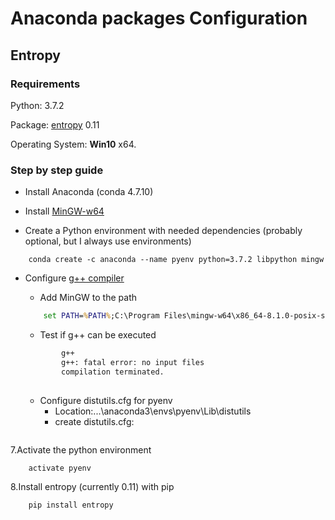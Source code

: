 # Anaconda packages Configuration

## Entropy

### Requirements

Python: 3.7.2

Package: [entropy](https://pypi.org/project/entropy/) 0.11 

Operating System: __Win10__ x64.

### Step by step guide

* Install Anaconda (conda 4.7.10)

* Install [MinGW-w64](https://sourceforge.net/projects/mingw-w64/)

* Create a Python environment with needed dependencies (probably optional, but I always use environments)
```shell
    conda create -c anaconda --name pyenv python=3.7.2 libpython mingw
```

    
* Configure [g++ compiler](https://wiki.python.org/moin/WindowsCompilers)
    * Add MinGW to the path
    ```cmd
        set PATH=%PATH%;C:\Program Files\mingw-w64\x86_64-8.1.0-posix-seh-rt_v6-rev0\mingw64\bin
    ```
    
    * Test if g++ can be executed

    ```cmd
            g++
            g++: fatal error: no input files
            compilation terminated.
            
    ```
    
    - Configure distutils.cfg for pyenv
        - Location:\...\anaconda3\envs\pyenv\Lib\distutils 
        - create distutils.cfg:
        ```cmd
        
        ```
           

7.Activate the python environment
```cmd
    activate pyenv
```
    
8.Install entropy (currently 0.11) with pip
```cmd
    pip install entropy
```